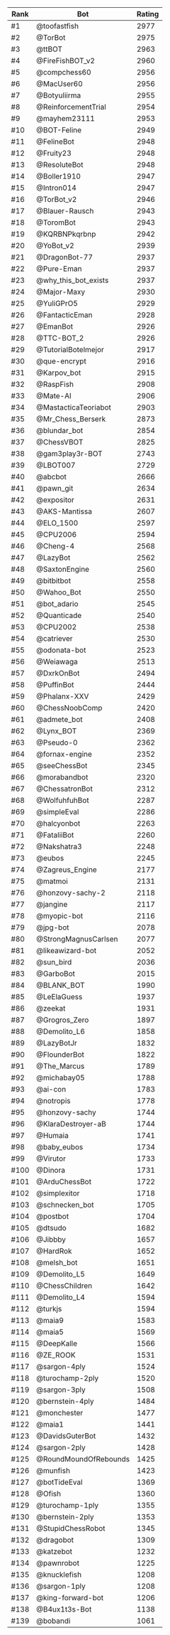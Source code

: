 Rank|Bot|Rating
---|---|---
#1|@toofastfish|2977
#2|@TorBot|2975
#3|@ttBOT|2963
#4|@FireFishBOT_v2|2960
#5|@compchess60|2956
#6|@MacUser60|2956
#7|@Botyuliirma|2955
#8|@ReinforcementTrial|2954
#9|@mayhem23111|2953
#10|@BOT-Feline|2949
#11|@FelineBot|2948
#12|@Fruity23|2948
#13|@ResoluteBot|2948
#14|@Boller1910|2947
#15|@Intron014|2947
#16|@TorBot_v2|2946
#17|@Blauer-Rausch|2943
#18|@ToromBot|2943
#19|@KQRBNPkqrbnp|2942
#20|@YoBot_v2|2939
#21|@DragonBot-77|2937
#22|@Pure-Eman|2937
#23|@why_this_bot_exists|2937
#24|@Major-Maxy|2930
#25|@YuliGPrO5|2929
#26|@FantacticEman|2928
#27|@EmanBot|2926
#28|@TTC-BOT_2|2926
#29|@TutorialBotelmejor|2917
#30|@que-encrypt|2916
#31|@Karpov_bot|2915
#32|@RaspFish|2908
#33|@Mate-AI|2906
#34|@MastacticaTeoriabot|2903
#35|@Mr_Chess_Berserk|2873
#36|@blundar_bot|2854
#37|@ChessVBOT|2825
#38|@gam3play3r-BOT|2743
#39|@LBOT007|2729
#40|@abcbot|2666
#41|@pawn_git|2634
#42|@expositor|2631
#43|@AKS-Mantissa|2607
#44|@ELO_1500|2597
#45|@CPU2006|2594
#46|@Cheng-4|2568
#47|@LazyBot|2562
#48|@SaxtonEngine|2560
#49|@bitbitbot|2558
#50|@Wahoo_Bot|2550
#51|@bot_adario|2545
#52|@Quanticade|2540
#53|@CPU2002|2538
#54|@catriever|2530
#55|@odonata-bot|2523
#56|@Weiawaga|2513
#57|@DxrkOnBot|2494
#58|@PuffinBot|2444
#59|@Phalanx-XXV|2429
#60|@ChessNoobComp|2420
#61|@admete_bot|2408
#62|@Lynx_BOT|2369
#63|@Pseudo-0|2362
#64|@fornax-engine|2352
#65|@seeChessBot|2345
#66|@morabandbot|2320
#67|@ChessatronBot|2312
#68|@WolfuhfuhBot|2287
#69|@simpleEval|2286
#70|@halcyonbot|2263
#71|@FataliiBot|2260
#72|@Nakshatra3|2248
#73|@eubos|2245
#74|@Zagreus_Engine|2177
#75|@matmoi|2131
#76|@honzovy-sachy-2|2118
#77|@jangine|2117
#78|@myopic-bot|2116
#79|@jpg-bot|2078
#80|@StrongMagnusCarlsen|2077
#81|@likeawizard-bot|2052
#82|@sun_bird|2036
#83|@GarboBot|2015
#84|@BLANK_BOT|1990
#85|@LeElaGuess|1937
#86|@zeekat|1931
#87|@Grogros_Zero|1897
#88|@Demolito_L6|1858
#89|@LazyBotJr|1832
#90|@FlounderBot|1822
#91|@The_Marcus|1789
#92|@michabay05|1788
#93|@ai-con|1783
#94|@notropis|1778
#95|@honzovy-sachy|1744
#96|@KlaraDestroyer-aB|1744
#97|@Humaia|1741
#98|@baby_eubos|1734
#99|@Virutor|1733
#100|@Dinora|1731
#101|@ArduChessBot|1722
#102|@simplexitor|1718
#103|@schnecken_bot|1705
#104|@postbot|1704
#105|@dtsudo|1682
#106|@Jibbby|1657
#107|@HardRok|1652
#108|@melsh_bot|1651
#109|@Demolito_L5|1649
#110|@ChessChildren|1642
#111|@Demolito_L4|1594
#112|@turkjs|1594
#113|@maia9|1583
#114|@maia5|1569
#115|@DeepKalle|1566
#116|@ZE_ROOK|1531
#117|@sargon-4ply|1524
#118|@turochamp-2ply|1520
#119|@sargon-3ply|1508
#120|@bernstein-4ply|1484
#121|@monchester|1477
#122|@maia1|1441
#123|@DavidsGuterBot|1432
#124|@sargon-2ply|1428
#125|@RoundMoundOfRebounds|1425
#126|@munfish|1423
#127|@botTideEval|1369
#128|@Ofish|1360
#129|@turochamp-1ply|1355
#130|@bernstein-2ply|1353
#131|@StupidChessRobot|1345
#132|@dragobot|1309
#133|@katzebot|1232
#134|@pawnrobot|1225
#135|@knucklefish|1208
#136|@sargon-1ply|1208
#137|@king-forward-bot|1206
#138|@B4ux1t3s-Bot|1138
#139|@bobandi|1061
